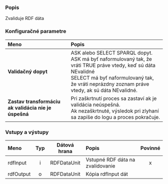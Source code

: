 ### Popis

Zvaliduje RDF dáta

### Konfiguračné parametre

| Meno | Popis |
|:----|:----|
|**Validačný dopyt** | ASK alebo SELECT SPARQL dopyt.<br>ASK má byť naformulovaný tak, že vráti TRUE práve vtedy, keď sú dáta NEvalidné<br>SELECT má byť naformulovaný tak, že vráti neprázdny zoznam práve vtedy, ak sú dáta NEvalidné. |
|**Zastav transformáciu ak validácia nie je úspešná** | Pri zaškrtnutí proces sa zastaví ak je validácia neúspešná.<br>Ak nezaškrtnuté, výsledok pri zlyhaní sa zapíše do logu a proces pokračuje. |

### Vstupy a výstupy

|Meno |Typ | Dátová hrana | Popis | Povinné |
|:--------|:------:|:------:|:-------------|:---------------------:|
|rdfInput |i| RDFDataUnit | Vstupné RDF dáta na zvalidovanie |x|
|rdfOutput|o| RDFDataUnit | Kópia rdfInput dát ||
